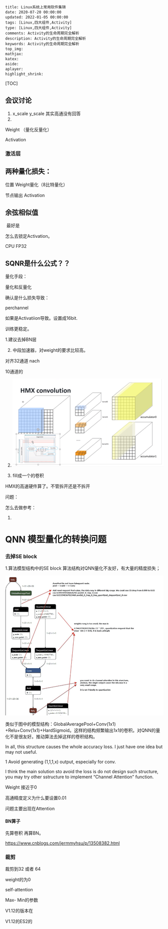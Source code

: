 ```
title: Linux系统上常用软件集锦
date: 2020-07-20 00:00:00
updated: 2022-01-05 00:00:00
tags: [Linux,四大组件,Activity]
type: [Linux,四大组件,Activity]
comments: Activity的生命周期完全解析
description: Activity的生命周期完全解析
keywords: Activity的生命周期完全解析
top_img:
mathjax:
katex:
aside:
aplayer:
highlight_shrink:
```

[TOC]







## 会议讨论

1. x_scale   y_scale  其实高通没有回答
2. 





Weight  （量化反量化）

Activation









### 激活层









## 两种量化损失：

位置 Weight量化（8比特量化）



节点输出 Activation













## 余弦相似值

​	最好是







怎么去锁定Activation。 

CPU FP32





## SQNR是什么公式？？











量化手段：







量化和反量化





确认是什么损失导致：

perchannel



如果是Activatiion导致。设置成16bit.





训练更稳定。



1.建议去掉BN层

2. 中段加速器，对weight的要求比较高。

对齐32通道  nach

10通道的

2. ![image-20220422173839104](images/image-20220422173839104.png)

1. fill成一个的卷积





HMX的高速硬件算了。不管拆开还是不拆开







问题：

怎么去做参考：

1. 





# QNN 模型量化的转换问题

### 去掉SE block

1.算法模型结构中的SE block 算法结构对QNN量化不友好，有大量的精度损失；

<img src="images/image-20220429140531100.png" alt="image-20220429140531100" style="zoom:67%;" />

类似于图中的模型结构：GlobalAveragePool+Conv(1x1) +Relu+Conv(1x1)+HardSigmoid。这样的结构频繁输出1x1的卷积。对QNN的量化不是很友好。推动算法去掉这样的卷积结构。

In all, this structure causes the whole accuracy loss. I just have one idea but may not useful.

1 Avoid generating (1,1,1,x) output, especially for conv.

I think the main solution sto avoid the loss is do not design such structure, you may try other sstructure to implement “Channel Attention” function. 







Weight 接近于0

高通精度定义为什么要设置0.01



问题主要出现在Attention



#### BN算子

先算卷积   再算BN。





https://www.cnblogs.com/jermmyhsu/p/13508382.html

 



### 裁剪

裁剪到32 或者 64



weight的为0

self-attention



Max- Min的参数



V1.12的版本在

V1.12的ES2的







